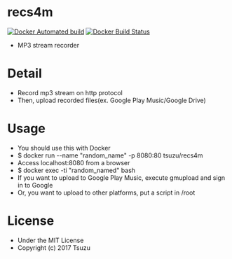 # recs4m
[![Docker Automated build](https://img.shields.io/docker/automated/tsuzu/recs4m.svg?style=flat-square)]()
[![Docker Build Status](https://img.shields.io/docker/build/tsuzu/recs4m.svg?style=flat-square)]()
- MP3 stream recorder

# Detail
- Record mp3 stream on http protocol
- Then, upload recorded files(ex. Google Play Music/Google Drive)

# Usage
- You should use this with Docker
- $ docker run --name "random_name" -p 8080:80 tsuzu/recs4m
- Access localhost:8080 from a browser
- $ docker exec -ti "random_named" bash
- If you want to upload to Google Play Music, execute gmupload and sign in to Google
- Or,  you want to upload to other platforms, put a script in /root

# License
- Under the MIT License
- Copyright (c) 2017 Tsuzu

